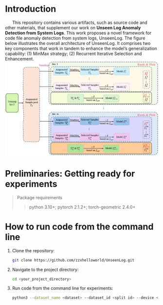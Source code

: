 # Introduction
&nbsp;&nbsp;&nbsp;&nbsp;&nbsp;&nbsp;This repository contains various artifacts, such as source code and other materials, that supplement our work on **Unseen Log Anomaly Detection from System Logs**. This work proposes a novel framework for code file anomaly detection from system logs, UnseenLog. The figure below illustrates the overall architecture of UnseenLog. It comprises two key components that work in tandem to enhance the model’s generalization capability: (1) MinMax strategy; (2) Recurrent Iterative Selection and Enhancement.
![UnseenLog framework diagram](https://github.com/zzxhelloworld/UnseenLog/blob/main/Artifact/framework.jpg)
# Preliminaries: Getting ready for experiments
>  Package requirements
>>python 3.10+; pytorch 2.1.2+; torch-geometric 2.4.0+
# How to run code from the command line
1. Clone the repository:
   ```bash
   git clone https://github.com/zzxhelloworld/UnseenLog.git
   ```
2. Navigate to the project directory:
   ```bash
   cd <your_project_directory>
   ```
3. Run code from the command line for experiments:
   ```bash
   python3 --dataset_name <dataset> --dataset_id <split id> --device <device name> --num_epochs <training epoch> --gnn_type <GNN encoder> main.py
   ```

   


